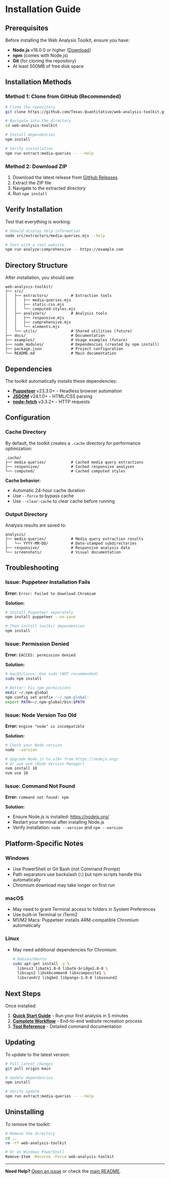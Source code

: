 # Installation Guide

## Prerequisites

Before installing the Web Analysis Toolkit, ensure you have:

- **Node.js** v18.0.0 or higher ([Download](https://nodejs.org/))
- **npm** (comes with Node.js)
- **Git** (for cloning the repository)
- At least 500MB of free disk space

## Installation Methods

### Method 1: Clone from GitHub (Recommended)

```bash
# Clone the repository
git clone https://github.com/Texas-Quantitative/web-analysis-toolkit.git

# Navigate into the directory
cd web-analysis-toolkit

# Install dependencies
npm install

# Verify installation
npm run extract:media-queries -- --help
```

### Method 2: Download ZIP

1. Download the latest release from [GitHub Releases](https://github.com/Texas-Quantitative/web-analysis-toolkit/releases)
2. Extract the ZIP file
3. Navigate to the extracted directory
4. Run `npm install`

## Verify Installation

Test that everything is working:

```bash
# Should display help information
node src/extractors/media-queries.mjs --help

# Test with a real website
npm run analyze:comprehensive -- https://example.com
```

## Directory Structure

After installation, you should see:

```
web-analysis-toolkit/
├── src/
│   ├── extractors/          # Extraction tools
│   │   ├── media-queries.mjs
│   │   ├── static-css.mjs
│   │   └── computed-styles.mjs
│   ├── analyzers/           # Analysis tools
│   │   ├── responsive.mjs
│   │   ├── comprehensive.mjs
│   │   └── elements.mjs
│   └── utils/               # Shared utilities (future)
├── docs/                    # Documentation
├── examples/                # Usage examples (future)
├── node_modules/            # Dependencies (created by npm install)
├── package.json             # Project configuration
└── README.md                # Main documentation
```

## Dependencies

The toolkit automatically installs these dependencies:

- **[Puppeteer](https://pptr.dev/)** v23.3.0+ - Headless browser automation
- **[JSDOM](https://github.com/jsdom/jsdom)** v24.1.0+ - HTML/CSS parsing
- **[node-fetch](https://github.com/node-fetch/node-fetch)** v3.3.2+ - HTTP requests

## Configuration

### Cache Directory

By default, the toolkit creates a `.cache` directory for performance optimization:

```
.cache/
├── media-queries/           # Cached media query extractions
├── responsive/              # Cached responsive analyses
└── computed/                # Cached computed styles
```

**Cache behavior:**
- Automatic 24-hour cache duration
- Use `--force` to bypass cache
- Use `--clear-cache` to clear cache before running

### Output Directory

Analysis results are saved to:

```
analysis/
├── media-queries/           # Media query extraction results
│   └── YYYY-MM-DD/          # Date-stamped subdirectories
├── responsive/              # Responsive analysis data
└── screenshots/             # Visual documentation
```

## Troubleshooting

### Issue: Puppeteer Installation Fails

**Error:** `Error: Failed to download Chromium`

**Solution:**
```bash
# Install Puppeteer separately
npm install puppeteer --no-save

# Then install toolkit dependencies
npm install
```

### Issue: Permission Denied

**Error:** `EACCES: permission denied`

**Solution:**
```bash
# macOS/Linux: Use sudo (NOT recommended)
sudo npm install

# Better: Fix npm permissions
mkdir ~/.npm-global
npm config set prefix '~/.npm-global'
export PATH=~/.npm-global/bin:$PATH
```

### Issue: Node Version Too Old

**Error:** `engine "node" is incompatible`

**Solution:**
```bash
# Check your Node version
node --version

# Upgrade Node.js to v18+ from https://nodejs.org/
# Or use nvm (Node Version Manager)
nvm install 18
nvm use 18
```

### Issue: Command Not Found

**Error:** `command not found: npm`

**Solution:**
- Ensure Node.js is installed: https://nodejs.org/
- Restart your terminal after installing Node.js
- Verify installation: `node --version` and `npm --version`

## Platform-Specific Notes

### Windows

- Use PowerShell or Git Bash (not Command Prompt)
- Path separators use backslash (`\`) but npm scripts handle this automatically
- Chromium download may take longer on first run

### macOS

- May need to grant Terminal access to folders in System Preferences
- Use built-in Terminal or iTerm2
- M1/M2 Macs: Puppeteer installs ARM-compatible Chromium automatically

### Linux

- May need additional dependencies for Chromium:
  ```bash
  # Debian/Ubuntu
  sudo apt-get install -y \
    libnss3 libatk1.0-0 libatk-bridge2.0-0 \
    libcups2 libxkbcommon0 libxcomposite1 \
    libxrandr2 libgbm1 libpango-1.0-0 libasound2
  ```

## Next Steps

Once installed:

1. **[Quick Start Guide](docs/guides/QUICK_START.md)** - Run your first analysis in 5 minutes
2. **[Complete Workflow](docs/guides/WORKFLOW.md)** - End-to-end website recreation process
3. **[Tool Reference](docs/guides/TOOL_REFERENCE.md)** - Detailed command documentation

## Updating

To update to the latest version:

```bash
# Pull latest changes
git pull origin main

# Update dependencies
npm install

# Verify update
npm run extract:media-queries -- --help
```

## Uninstalling

To remove the toolkit:

```bash
# Remove the directory
cd ..
rm -rf web-analysis-toolkit

# Or on Windows PowerShell
Remove-Item -Recurse -Force web-analysis-toolkit
```

---

**Need Help?** [Open an issue](https://github.com/Texas-Quantitative/web-analysis-toolkit/issues) or check the [main README](README.md).
